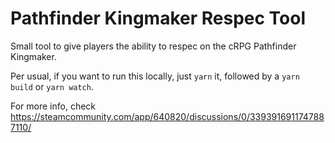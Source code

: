 # Pathfinder Kingmaker Respec Tool
Small tool to give players the ability to respec on the cRPG Pathfinder Kingmaker.

Per usual, if you want to run this locally, just `yarn` it, followed by a `yarn build` or `yarn watch`.

For more info, check https://steamcommunity.com/app/640820/discussions/0/3393916911747887110/

